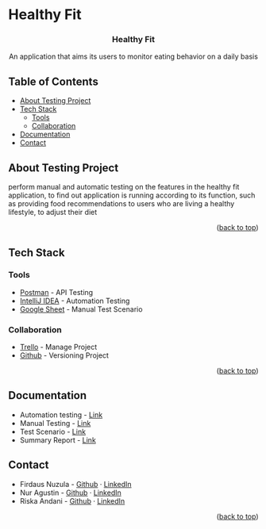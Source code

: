 <div id="top"></div>

# Healthy Fit


  <h3 align="center">Healthy Fit</h3>
  <p align="center">
   An application that aims its users to monitor eating behavior on a daily basis

<!-- TABLE OF CONTENTS -->
## Table of Contents
- [About Testing Project](#about-testing-project)
- [Tech Stack](#tech-stack)
  - [Tools](#tools)
  - [Collaboration](#collaboration)
- [Documentation](#documentation)
- [Contact](#contact)

<!-- ABOUT TESTING PROJECT -->
## About Testing Project
  perform manual and automatic testing on the features in the healthy fit application, to find out application is running according to its function, such as providing food recommendations to users who are living a healthy lifestyle, to adjust their diet


<p align="right">(<a href="#top">back to top</a>)</p>

<!-- TEST STACK -->
## Tech Stack
### Tools
- [Postman](https://www.postman.com/) - API Testing
- [IntelliJ IDEA](https://www.jetbrains.com/idea/) - Automation Testing
- [Google Sheet](https://www.google.com/sheets/about/) - Manual Test Scenario

### Collaboration 
- [Trello](https://trello.com/) - Manage Project
- [Github](https://github.com/) - Versioning Project

<p align="right">(<a href="#top">back to top</a>)</p>

<!-- DOCUMENTATION -->
## Documentation
- Automation testing - [Link](https://drive.google.com/drive/folders/1oekauqo_GRXzQI1F8cONNv4xZh_DILDF?usp=sharing)
- Manual Testing - [Link](https://drive.google.com/drive/folders/1oekauqo_GRXzQI1F8cONNv4xZh_DILDF?usp=sharing)
- Test Scenario - [Link](https://docs.google.com/spreadsheets/d/1PYHjBhKnSZUSrqdfvFeQFEph6HmlR7kBs_Rz_9EcfHI/edit#gid=0)
- Summary Report - [Link]()

<!-- CONTACT -->
## Contact
* Firdaus Nuzula - [Github](https://github.com/dauz20) · [LinkedIn](https://www.linkedin.com/in/firdaus-nuzula-23ba17151)
* Nur Agustin - [Github](https://github.com/nagstn28) · [LinkedIn](https://www.linkedin.com/in/nur-agustin-817238136/)
* Riska Andani - [Github](https://github.com/riskandni) · [LinkedIn](https://www.linkedin.com/in/riska-andani-038971126/)

<p align="right">(<a href="#top">back to top</a>)</p>
